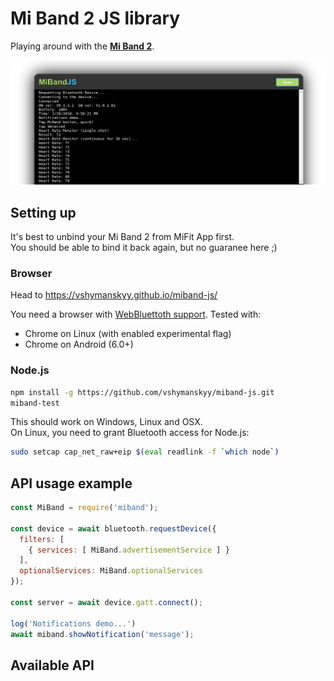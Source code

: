 # Mi Band 2 JS library

Playing around with the [**Mi Band 2**](http://www.mi.com/en/miband2/).

![demo](/public/demo.png)

## Setting up

It's best to unbind your Mi Band 2 from MiFit App first.  
You should be able to bind it back again, but no guaranee here ;)

### Browser

Head to https://vshymanskyy.github.io/miband-js/

You need a browser with [WebBluettoth support](https://github.com/WebBluetoothCG/web-bluetooth/blob/master/implementation-status.md). Tested with:
- Chrome on Linux (with enabled experimental flag)
- Chrome on Android (6.0+)

### Node.js

```sh
npm install -g https://github.com/vshymanskyy/miband-js.git
miband-test
```

This should work on Windows, Linux and OSX.  
On Linux, you need to grant Bluetooth access for Node.js:
```sh
sudo setcap cap_net_raw+eip $(eval readlink -f `which node`)
```

## API usage example

```js
const MiBand = require('miband');

const device = await bluetooth.requestDevice({
  filters: [
    { services: [ MiBand.advertisementService ] }
  ],
  optionalServices: MiBand.optionalServices
});

const server = await device.gatt.connect();

log('Notifications demo...')
await miband.showNotification('message');
```

## Available API

```js

```
